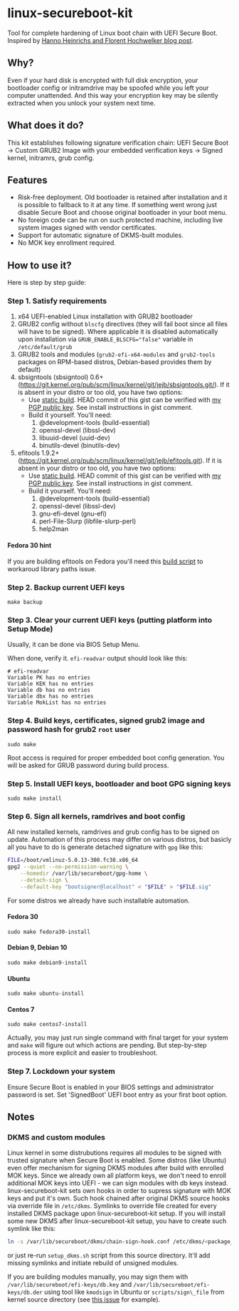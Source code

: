 # linux-secureboot-kit
Tool for complete hardening of Linux boot chain with UEFI Secure Boot. Inspired by [Hanno Heinrichs and Florent Hochwelker blog post](https://www.crowdstrike.com/blog/enhancing-secure-boot-chain-on-fedora-29/).

## Why?

Even if your hard disk is encrypted with full disk encryption, your bootloader config or initramdrive may be spoofed while you left your computer unattended. And this way your encryption key may be silently extracted when you unlock your system next time.

## What does it do?

This kit establishes following signature verification chain: UEFI Secure Boot -> Custom GRUB2 Image with your embedded verification keys -> Signed kernel, initramrs, grub config.

## Features

* Risk-free deployment. Old bootloader is retained after installation and it is possible to fallback to it at any time. If something went wrong just disable Secure Boot and choose original bootloader in your boot menu.
* No foreign code can be run on such protected machine, including live system images signed with vendor certificates.
* Support for automatic signature of DKMS-built modules.
* No MOK key enrollment required.

## How to use it?

Here is step by step guide:

### Step 1. Satisfy requirements

1. x64 UEFI-enabled Linux installation with GRUB2 bootloader
2. GRUB2 config without `blscfg` directives (they will fail boot since all files will have to be signed). Where applicable it is disabled automatically upon installation via `GRUB_ENABLE_BLSCFG="false"` variable in `/etc/default/grub`
3. GRUB2 tools and modules (`grub2-efi-x64-modules` and `grub2-tools` packages on RPM-based distros, Debian-based provides them by default)
4. sbsigntools (sbsigntool) 0.6+ (https://git.kernel.org/pub/scm/linux/kernel/git/jejb/sbsigntools.git/). If it is absent in your distro or too old, you have two options:
   * Use [static build](https://gist.github.com/Snawoot/a8f0863f362ed328b6bff00a3717f175). HEAD commit of this gist can be verified with [my PGP public key](https://keybase.io/yarmak/pgp_keys.asc). See install instructions in gist comment.
   * Build it yourself. You'll need:
     1. @development-tools (build-essential)
     2. openssl-devel (libssl-dev)
     3. libuuid-devel (uuid-dev)
     4. binutils-devel (binutils-dev)
5. efitools 1.9.2+ (https://git.kernel.org/pub/scm/linux/kernel/git/jejb/efitools.git). If it is absent in your distro or too old, you have two options:
   * Use [static build](https://gist.github.com/Snawoot/1937d5bc76d7b0a29f2039aa679c0449). HEAD commit of this gist can be verified with [my PGP public key](https://keybase.io/yarmak/pgp_keys.asc). See install instructions in gist comment.
   * Build it yourself. You'll need:
     1. @development-tools (build-essential)
     2. openssl-devel (libssl-dev)
     3. gnu-efi-devel (gnu-efi)
     4. perl-File-Slurp (libfile-slurp-perl)
     5. help2man

#### Fedora 30 hint

If you are building efitools on Fedora you'll need this [build script](https://gist.github.com/Snawoot/9cbad8a381b241c5bac5669d00f20620) to workaroud library paths issue.

### Step 2. Backup current UEFI keys

```
make backup
```

### Step 3. Clear your current UEFI keys (putting platform into Setup Mode)

Usually, it can be done via BIOS Setup Menu.

When done, verify it. `efi-readvar` output should look like this:

```
# efi-readvar
Variable PK has no entries
Variable KEK has no entries
Variable db has no entries
Variable dbx has no entries
Variable MokList has no entries
```

### Step 4. Build keys, certificates, signed grub2 image and password hash for grub2 `root` user 

```
sudo make
```

Root access is required for proper embedded boot config generation. You will be asked for GRUB password during build process.

### Step 5. Install UEFI keys, bootloader and boot GPG signing keys

```
sudo make install
```

### Step 6. Sign all kernels, ramdrives and boot config

All new installed kernels, ramdrives and grub config has to be signed on update. Automation of this process may differ on various distros, but basicly all you have to do is generate detached signature with `gpg` like this:

```sh
FILE=/boot/vmlinuz-5.0.13-300.fc30.x86_64
gpg2 --quiet --no-permission-warning \
    --homedir /var/lib/secureboot/gpg-home \
    --detach-sign \
    --default-key "bootsigner@localhost" < "$FILE" > "$FILE.sig"
```

For some distros we already have such installable automation.

#### Fedora 30

```
sudo make fedora30-install
```

#### Debian 9, Debian 10

```
sudo make debian9-install
```

#### Ubuntu

```
sudo make ubuntu-install
```

#### Centos 7

```
sudo make centos7-install
```

Actually, you may just run single command with final target for your system and `make` will figure out which actions are pending. But step-by-step process is more explicit and easier to troubleshoot.

### Step 7. Lockdown your system

Ensure Secure Boot is enabled in your BIOS settings and administrator password is set. Set 'SignedBoot' UEFI boot entry as your first boot option.

## Notes

### DKMS and custom modules

Linux kernel in some distrubutions requires all modules to be signed with trusted signature when Secure Boot is enabled. Some distros (like Ubuntu) even offer mechanism for signing DKMS modules after build with enrolled MOK keys. Since we already own all platform keys, we don't need to enroll additional MOK keys into UEFI - we can sign modules with db keys instead. linux-secureboot-kit sets own hooks in order to supress signature with MOK keys and put it's own. Such hook chained after original DKMS source hooks via override file in `/etc/dkms`. Symlinks to override file created for every installed DKMS package upon linux-secureboot-kit setup. If you will install some new DKMS after linux-secureboot-kit setup, you have to create such symlink like this:

```bash
ln -s /var/lib/secureboot/dkms/chain-sign-hook.conf /etc/dkms/<package_name>.conf
```

or just re-run `setup_dkms.sh` script from this source directory. It'll add missing symlinks and initiate rebuild of unsigned modules.

If you are building modules manually, you may sign them with `/var/lib/secureboot/efi-keys/db.key` and `/var/lib/secureboot/efi-keys/db.der` using tool like `kmodsign` in Ubuntu or `scripts/sign\_file` from kernel source directory (see [this issue](https://github.com/Snawoot/linux-secureboot-kit/issues/3) for example).
